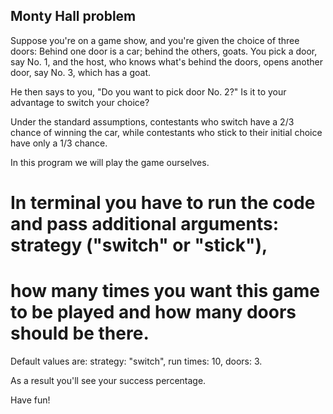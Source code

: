 ## Monty Hall problem

Suppose you're on a game show, and you're given the choice of three doors: Behind one door is a car; behind the others, goats.
You pick a door, say No. 1, and the host, who knows what's behind the doors, opens another door, say No. 3, which has a goat.

He then says to you, "Do you want to pick door No. 2?" Is it to your advantage to switch your choice?

Under the standard assumptions, contestants who switch have a
2/3 chance of winning the car, while contestants who stick to their initial choice have only a
1/3 chance.

In this program we will play the game ourselves.

# In terminal you have to run the code and pass additional arguments: strategy ("switch" or "stick"),
# how many times you want this game to be played and how many doors should be there.

Default values are: strategy: "switch", run times: 10, doors: 3.

As a result you'll see your success percentage.


Have fun!
